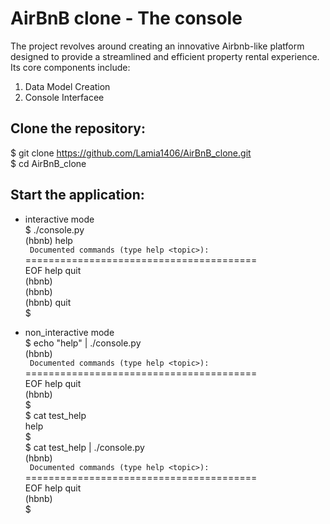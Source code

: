# AirBnB clone - The console  
The project revolves around creating an innovative Airbnb-like platform designed to provide a streamlined and efficient property rental experience. Its core components include:  
  
1. Data Model Creation  
2. Console Interfacee  
  
## Clone the repository:  
$ git clone https://github.com/Lamia1406/AirBnB_clone.git  
$ cd AirBnB_clone  
## Start the application:  
- interactive mode  
$ ./console.py  
(hbnb) help  
` Documented commands (type help <topic>):`  
========================================  
EOF  help  quit  
(hbnb)  
(hbnb)  
(hbnb) quit  
$  
  
- non_interactive mode  
$ echo "help" | ./console.py    
(hbnb)     
` Documented commands (type help <topic>):`  
========================================  
EOF  help  quit  
(hbnb)  
$  
$ cat test_help  
help  
$  
$ cat test_help | ./console.py  
(hbnb)  
` Documented commands (type help <topic>):`  
========================================  
EOF  help  quit  
(hbnb)  
$  
